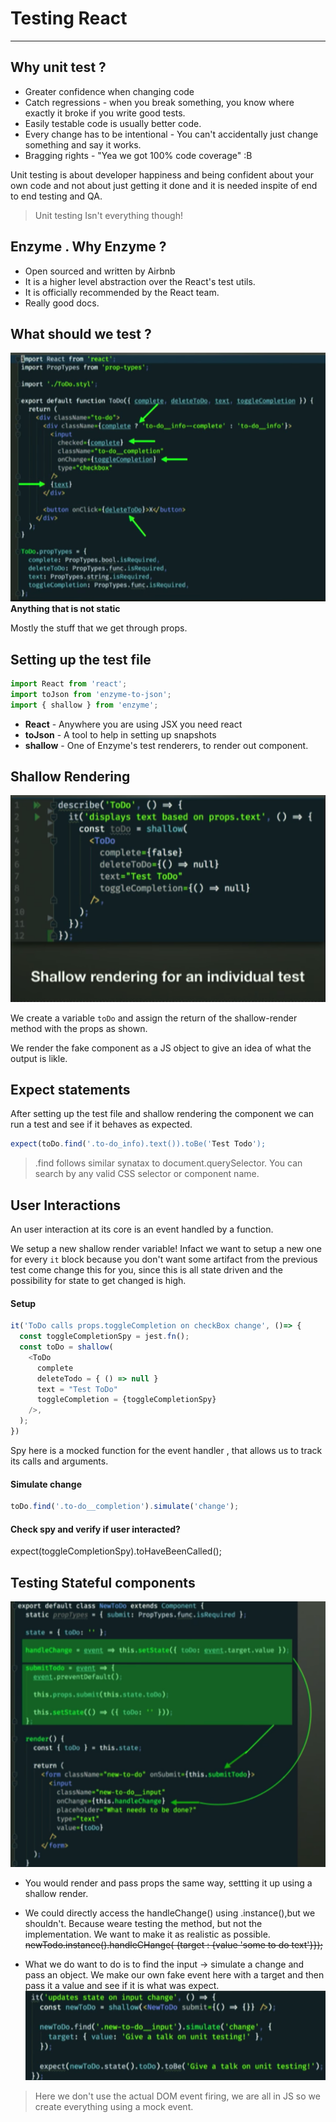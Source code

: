 # Testing React
---
## Why unit test ?
* Greater confidence when changing code
* Catch regressions - when you break something, you know where exactly it broke if you write good tests.
* Easily testable code is usually better code.
* Every change has to be intentional - You can't accidentally just change something and say it works.
* Bragging rights - "Yea we got 100% code coverage" :B

Unit testing is about developer happiness and being confident about your own code and not about just getting it done and it is needed inspite of end to end testing and QA.

>Unit testing Isn't everything though!

## Enzyme . Why Enzyme ?

* Open sourced and written by Airbnb
* It is a higher level abstraction over the React's test utils.
* It is officially recommended by the React team.
* Really good docs.

## What should we test ?

![what_shoul_we_test](../Resources/what_shoul_we_test.png)
**Anything that is not static**

Mostly the stuff that we get through props.

## Setting up the test file

```javascript
import React from 'react';
import toJson from 'enzyme-to-json';
import { shallow } from 'enzyme';
```
* **React**  - Anywhere you are using JSX you need react
* **toJson** - A tool to help in setting up snapshots
* **shallow** - One of Enzyme's test renderers, to render out component.

## Shallow Rendering

![shallow_renderoing](../Resources/shallow_rendering.png)

We create a variable `toDo` and assign the return of the shallow-render method with the props as shown.

We render the fake component as a JS object to give an idea of what the output is likle.

## Expect statements

After setting up the test file and shallow rendering the component we can run a test and see if it behaves as expected.

```javascript
expect(toDo.find('.to-do_info).text()).toBe('Test Todo');
```

>.find follows similar synatax to document.querySelector. You can search by any valid CSS selector or component name.

## User Interactions 

An user interaction at its core is an event handled by a function.

We setup a new shallow render variable! Infact we want to setup a new one for every `it` block because you don't want some artifact from the previous test come change this for you, since this is all state driven and the possibility for state to get changed is high.

#### Setup 
```javascript
it('ToDo calls props.toggleCompletion on checkBox change', ()=> {
  const toggleCompletionSpy = jest.fn();
  const toDo = shallow(
    <ToDo
      complete
      deleteTodo = { () => null }
      text = "Test ToDo"
      toggleCompletion = {toggleCompletionSpy}
    />,
  );
})
```
Spy here is a mocked function for the event handler , that allows us to track its calls and arguments. 

#### Simulate change

```javascript
toDo.find('.to-do__completion').simulate('change');
```

#### Check spy and verify if user interacted?

expect(toggleCompletionSpy).toHaveBeenCalled();

## Testing Stateful components

![stateful_components](../resources/stateful_components.png)

* You would render and pass props the same way, settting it up using a shallow render.

* We could directly access the handleChange() using .instance(),but we shouldn't. Because weare testing the method, but not the implementation. We want to make it as realistic as possible.
  ~~newTodo.instance().handleCHange( {target : {value 'some to do text'}});~~

* What we do want to do is to find the input -> simulate a change and pass an object. We make our own fake event here with a target and then pass it a value and see if it is what was expect.
![stateful_test](../resources/stateful_test.png)

> Here we don't use the actual DOM event firing, we are all in JS so we create everything using a mock event.